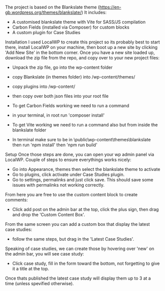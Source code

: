 The project is based on the Blankslate theme (https://en-gb.wordpress.org/themes/blankslate/) 
It includes:
- A customised blankslate theme with Vite for SASS/JS compilation
- Carbon Fields (installed via Composer) for custom blocks
- A custom plugin for Case Studies

Installation
I used LocalWP to create this project so its probably best to start there, install LocalWP on your machine, then boot up a new site by clicking 'Add New Site' in the bottom corner. 
Once you have a new site loaded up, download the zip file from the repo, and copy over to your new project files:
- Unpack the zip file, go into the wp-content folder
- copy Blankslate (in themes folder) into /wp-content/themes/ 
- copy plugins into /wp-content/
- then copy over both json files into your root file

- To get Carbon Fields working we need to run a command
- in your terminal, in root run 'composer install'

- To get Vite working we need to run a command also but from inside the blankslate folder
- In terminal make sure to be in \public\wp-content\themes\blankslate then run 'npm install' then 'npm run build'

Setup
Once those steps are done, you can open your wp admin panel via LocalWP. Couple of steps to ensure everythings works nicely:
- Go into Appearance, themes then select the blankslate theme to activate
- Go to plugins, click activate under Case Studies plugin.
- Go to settings, permalinks and just click save. This should save some issues with permalinks not working correctly. 

From here you are free to use the custom content block to create comments:
- Click add post on the admin bar at the top, click the plus sign, then drag and drop the 'Custom Content Box'.

From the same screen you can add a custom box that display the latest case studies:
- follow the same steps, but drag in the 'Latest Case Studies'.

Speaking of case studies, we can create those by hovering over 'new' on the admin bar, you will see case study:
- Click case study, fill in the form toward the bottom, not forgetting to give it a title at the top.

Once thats published the latest case study will display them up to 3 at a time (unless spevified otherwise).


